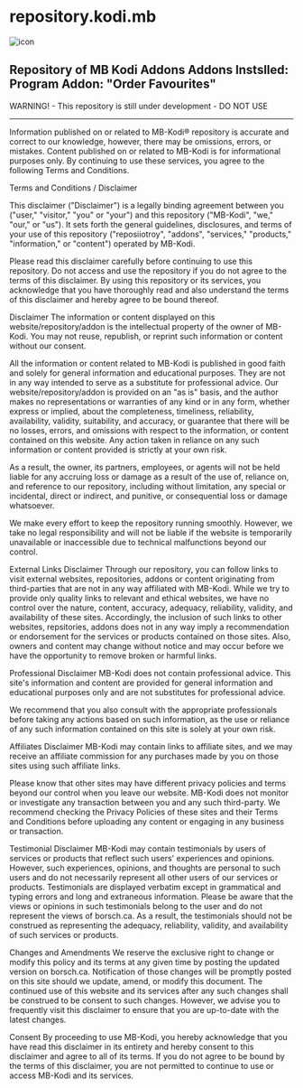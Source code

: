 # repository.kodi.mb
![icon](https://github.com/M-Borsch/repository.kodi.mb/blob/main/icon.png) 

Repository of MB Kodi Addons
Addons Instslled:
Program Addon: "Order Favourites"
- 

WARNING! - This repository is still under development - DO NOT USE

------------------------------------------------------------------------------------------------------------------
Information published on or related to MB-Kodi® repository is accurate and correct to our knowledge, however, there may be omissions, errors, or mistakes. Content published on or related to MB-Kodi is for informational purposes only. By continuing to use these services, you agree to the following Terms and Conditions. 

Terms and Conditions / Disclaimer

This disclaimer ("Disclaimer") is a legally binding agreement between you ("user," "visitor," "you" or "your") and this repository ("MB-Kodi", "we," "our," or "us"). It sets forth the general guidelines, disclosures, and terms of your use of this repository ("reposiiotroy", "addons", "services," "products," "information," or "content") operated by MB-Kodi.

Please read this disclaimer carefully before continuing to use this repository. Do not access and use the repository if you do not agree to the terms of this disclaimer. By using this repository or its services, you acknowledge that you have thoroughly read and also understand the terms of this disclaimer and hereby agree to be bound thereof.

Disclaimer
The information or content displayed on this website/repository/addon is the intellectual property of the owner of MB-Kodi. You may not reuse, republish, or reprint such information or content without our consent.

All the information or content related to MB-Kodi is published in good faith and solely for general information and educational purposes. They are not in any way intended to serve as a substitute for professional advice. Our website/repository/addon is provided on an "as is" basis, and the author makes no representations or warranties of any kind or in any form, whether express or implied, about the completeness, timeliness, reliability, availability, validity, suitability, and accuracy, or guarantee that there will be no losses, errors, and omissions with respect to the information, or content contained on this website. Any action taken in reliance on any such information or content provided is strictly at your own risk.

As a result, the owner, its partners, employees, or agents will not be held liable for any accruing loss or damage as a result of the use of, reliance on, and reference to our repository, including without limitation, any special or incidental, direct or indirect, and punitive, or consequential loss or damage whatsoever.

We make every effort to keep the repository running smoothly. However, we take no legal responsibility and will not be liable if the website is temporarily unavailable or inaccessible due to technical malfunctions beyond our control.

External Links Disclaimer
Through our repository, you can follow links to visit external websites, repositories, addons or content originating from third-parties that are not in any way affiliated with MB-Kodi. While we try to provide only quality links to relevant and ethical websites, we have no control over the nature, content, accuracy, adequacy, reliability, validity, and availability of these sites. Accordingly, the inclusion of such links to other websites, repsitories, addons does not in any way imply a recommendation or endorsement for the services or products contained on those sites. Also, owners and content may change without notice and may occur before we have the opportunity to remove broken or harmful links.

Professional Disclaimer
MB-Kodi does not contain professional advice. This site's information and content are provided for general information and educational purposes only and are not substitutes for professional advice.

We recommend that you also consult with the appropriate professionals before taking any actions based on such information, as the use or reliance of any such information contained on this site is solely at your own risk.

Affiliates Disclaimer
MB-Kodi may contain links to affiliate sites, and we may receive an affiliate commission for any purchases made by you on those sites using such affiliate links.

Please know that other sites may have different privacy policies and terms beyond our control when you leave our website. MB-Kodi does not monitor or investigate any transaction between you and any such third-party. We recommend checking the Privacy Policies of these sites and their Terms and Conditions before uploading any content or engaging in any business or transaction.

Testimonial Disclaimer
MB-Kodi may contain testimonials by users of services or products that reflect such users' experiences and opinions. However, such experiences, opinions, and thoughts are personal to such users and do not necessarily represent all other users of our services or products. Testimonials are displayed verbatim except in grammatical and typing errors and long and extraneous information. Please be aware that the views or opinions in such testimonials belong to the user and do not represent the views of borsch.ca. As a result, the testimonials should not be construed as representing the adequacy, reliability, validity, and availability of such services or products.

Changes and Amendments
We reserve the exclusive right to change or modify this policy and its terms at any given time by posting the updated version on borsch.ca. Notification of those changes will be promptly posted on this site should we update, amend, or modify this document. The continued use of this website and its services after any such changes shall be construed to be consent to such changes. However, we advise you to frequently visit this disclaimer to ensure that you are up-to-date with the latest changes.

Consent
By proceeding to use MB-Kodi, you hereby acknowledge that you have read this disclaimer in its entirety and hereby consent to this disclaimer and agree to all of its terms. If you do not agree to be bound by the terms of this disclaimer, you are not permitted to continue to use or access MB-Kodi and its services.
